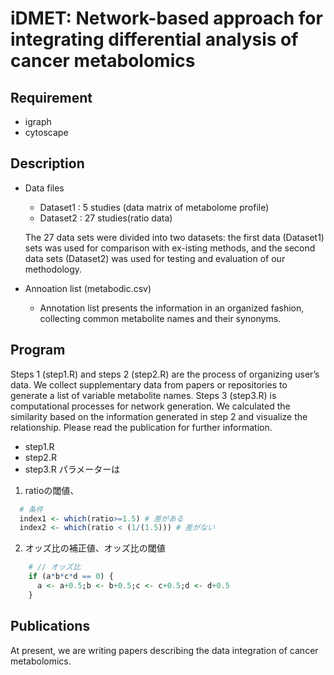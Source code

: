 # iDMET: Network-based approach for integrating differential analysis of cancer metabolomics

## Requirement
 
* igraph
* cytoscape


## Description
* Data files
  * Dataset1 : 5 studies (data matrix of metabolome profile)
  * Dataset2 : 27 studies(ratio data) 
  
  The 27 data sets were divided into two datasets: the first data (Dataset1) sets was used for comparison with ex-isting methods, and the second data sets (Dataset2) was used for testing and evaluation of our methodology.

* Annoation list (metabodic.csv)
  * Annotation list presents the information in an organized fashion, collecting common metabolite names and their synonyms.

## Program
Steps 1 (step1.R) and steps 2 (step2.R) are the process of organizing user’s data. We collect supplementary data from papers or repositories to generate a list of variable metabolite names. Steps 3 (step3.R) is computational processes for network generation. We calculated the similarity based on the information generated in step 2 and visualize the relationship.
Please read the publication for further information.

* step1.R
* step2.R
* step3.R
パラメーターは
1. ratioの閾値、
``` r
  # 条件
  index1 <- which(ratio>=1.5) # 差がある
  index2 <- which(ratio < (1/(1.5))) # 差がない
```
2. オッズ比の補正値、オッズ比の閾値
``` r
    # // オッズ比
    if (a*b*c*d == 0) {
      a <- a+0.5;b <- b+0.5;c <- c+0.5;d <- d+0.5
    }
```

## Publications
At present, we are writing papers describing the data integration of cancer metabolomics.
